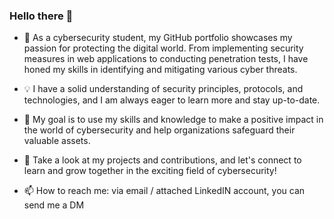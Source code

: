 ### Hello there 👋

- 🔐 As a cybersecurity student, my GitHub portfolio showcases my passion for protecting the digital world. From implementing security measures in web applications to conducting penetration tests, I have honed my skills in identifying and mitigating various cyber threats.

- 💡 I have a solid understanding of security principles, protocols, and technologies, and I am always eager to learn more and stay up-to-date.

- 💬 My goal is to use my skills and knowledge to make a positive impact in the world of cybersecurity and help organizations safeguard their valuable assets.

- 🤝 Take a look at my projects and contributions, and let's connect to learn and grow together in the exciting field of cybersecurity!

- 📫 How to reach me: via email / attached LinkedIN account, you can send me a DM
